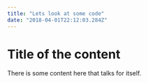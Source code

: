 ```yaml
---
title: "Lets look at some code"
date: "2018-04-01T22:12:03.284Z"
---
```


# Title of the content

There is some content here that talks for itself.
